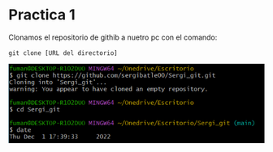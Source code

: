# Practica 1

Clonamos el repositorio de githib a nuetro pc con el comando:

```
git clone [URL del directorio]
```

![git clone](https://github.com/sergibatle00/Sergi_git/blob/main/capturas/1.1.PNG)
